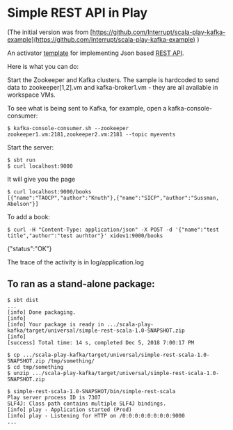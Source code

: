 
# Simple REST API in Play

(The initial version was from [https://github.com/Interrupt/scala-play-kafka-example](https://github.com/Interrupt/scala-play-kafka-example) )

An activator [template](https://typesafe.com/activator/templates) for implementing Json based [REST API](https://www.playframework.com/documentation/2.3.x/ScalaJsonHttp).


Here is what you can do:

Start the Zookeeper and Kafka clusters. The sample is hardcoded to send data to
zookeeper[1,2].vm and kafka-broker1.vm - they are all available in workspace VMs.

To see what is being sent to Kafka, for example, open a kafka-console-consumer:

    $ kafka-console-consumer.sh --zookeeper zookeeper1.vm:2181,zookeeper2.vm:2181 --topic myevents

Start the server:

    $ sbt run
    $ curl localhost:9000

It will give you the page

    $ curl localhost:9000/books
    [{"name":"TAOCP","author":"Knuth"},{"name":"SICP","author":"Sussman, Abelson"}]

To add a book:

    $ curl -H "Content-Type: application/json" -X POST -d '{"name":"test title","author":"test aurhtor"}' xidev1:9000/books
   ﻿{"status":"OK"}

The trace of the activity is in log/application.log 
     

## To ran as a stand-alone package:

    $ sbt dist
    ...
    [info] Done packaging.
    [info] 
    [info] Your package is ready in .../scala-play-kafka/target/universal/simple-rest-scala-1.0-SNAPSHOT.zip
    [info] 
    [success] Total time: 14 s, completed Dec 5, 2018 7:00:17 PM
    
    $ cp .../scala-play-kafka/target/universal/simple-rest-scala-1.0-SNAPSHOT.zip /tmp/something/
    $ cd tmp/something
    $ unzip .../scala-play-kafka/target/universal/simple-rest-scala-1.0-SNAPSHOT.zip
    
    $ simple-rest-scala-1.0-SNAPSHOT/bin/simple-rest-scala
    Play server process ID is 7307
    SLF4J: Class path contains multiple SLF4J bindings.
    [info] play - Application started (Prod)
    [info] play - Listening for HTTP on /0:0:0:0:0:0:0:0:9000
    ...
        